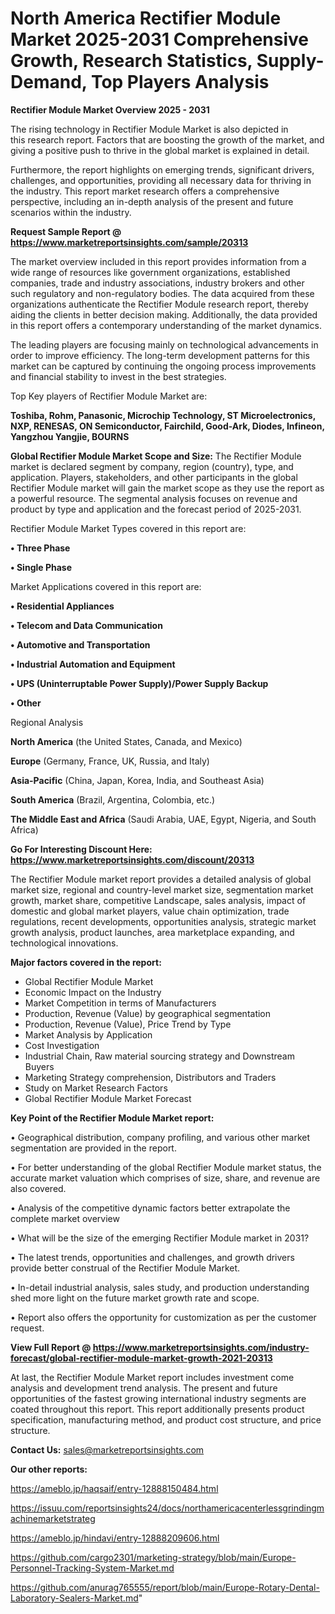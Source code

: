 # North America Rectifier Module Market 2025-2031 Comprehensive Growth, Research Statistics, Supply-Demand,  Top Players Analysis

<Strong> Rectifier Module Market Overview 2025 - 2031</strong>

The rising technology in Rectifier Module Market is also depicted in this research report. Factors that are boosting the growth of the market, and giving a positive push to thrive in the global market is explained in detail.

Furthermore, the report highlights on emerging trends, significant drivers, challenges, and opportunities, providing all necessary data for thriving in the industry. This report market research offers a comprehensive perspective, including an in-depth analysis of the present and future scenarios within the industry.

<strong>Request Sample Report @ <a href=https://www.marketreportsinsights.com/sample/20313>https://www.marketreportsinsights.com/sample/20313</a></strong>

The market overview included in this report provides information from a wide range of resources like government organizations, established companies, trade and industry associations, industry brokers and other such regulatory and non-regulatory bodies. The data acquired from these organizations authenticate the Rectifier Module research report, thereby aiding the clients in better decision making. Additionally, the data provided in this report offers a contemporary understanding of the market dynamics.

The leading players are focusing mainly on technological advancements in order to improve efficiency. The long-term development patterns for this market can be captured by continuing the ongoing process improvements and financial stability to invest in the best strategies.

Top Key players of Rectifier Module Market are:

<strong>Toshiba, Rohm, Panasonic, Microchip Technology, ST Microelectronics, NXP, RENESAS, ON Semiconductor, Fairchild, Good-Ark, Diodes, Infineon, Yangzhou Yangjie, BOURNS</strong>

<strong><b>Global Rectifier Module Market Scope and Size:</b></strong>
The Rectifier Module market is declared segment by company, region (country), type, and application. Players, stakeholders, and other participants in the global Rectifier Module market will gain the market scope as they use the report as a powerful resource. The segmental analysis focuses on revenue and product by type and application and the forecast period of 2025-2031.

Rectifier Module Market Types covered in this report are:

<strong>• Three Phase

• Single Phase</strong>

Market Applications covered in this report are:

<strong>• Residential Appliances

• Telecom and Data Communication

• Automotive and Transportation

• Industrial Automation and Equipment

• UPS (Uninterruptable Power Supply)/Power Supply Backup

• Other</strong> 

Regional Analysis

<strong>North America</strong> (the United States, Canada, and Mexico)

<strong>Europe</strong> (Germany, France, UK, Russia, and Italy)

<strong>Asia-Pacific</strong> (China, Japan, Korea, India, and Southeast Asia)

<strong>South America</strong> (Brazil, Argentina, Colombia, etc.)

<strong>The Middle East and Africa</strong> (Saudi Arabia, UAE, Egypt, Nigeria, and South Africa)

<strong>Go For Interesting Discount Here: <a href=https://www.marketreportsinsights.com/discount/20313>https://www.marketreportsinsights.com/discount/20313</a></strong>

The Rectifier Module market report provides a detailed analysis of global market size, regional and country-level market size, segmentation market growth, market share, competitive Landscape, sales analysis, impact of domestic and global market players, value chain optimization, trade regulations, recent developments, opportunities analysis, strategic market growth analysis, product launches, area marketplace expanding, and technological innovations.

<strong><b>Major factors covered in the report:</b></strong>
<ul>
  <li>Global Rectifier Module Market </li>
  <li>Economic Impact on the Industry</li>
  <li>Market Competition in terms of Manufacturers</li>
  <li>Production, Revenue (Value) by geographical segmentation</li>
  <li>Production, Revenue (Value), Price Trend by Type</li>
  <li>Market Analysis by Application</li>
  <li>Cost Investigation</li>
  <li>Industrial Chain, Raw material sourcing strategy and Downstream Buyers</li>
  <li>Marketing Strategy comprehension, Distributors and Traders</li>
  <li>Study on Market Research Factors</li>
  <li>Global Rectifier Module Market Forecast</li>
</ul>

<strong><b>Key Point of the Rectifier Module Market report:</b></strong>

• Geographical distribution, company profiling, and various other market segmentation are provided in the report.

• For better understanding of the global Rectifier Module market status, the accurate market valuation which comprises of size, share, and revenue are also covered.

• Analysis of the competitive dynamic factors better extrapolate the complete market overview

• What will be the size of the emerging Rectifier Module market in 2031?

• The latest trends, opportunities and challenges, and growth drivers provide better construal of the Rectifier Module Market.

• In-detail industrial analysis, sales study, and production understanding shed more light on the future market growth rate and scope.

• Report also offers the opportunity for customization as per the customer request.

<strong><b>View Full Report @ <a href=https://www.marketreportsinsights.com/industry-forecast/global-rectifier-module-market-growth-2021-20313>https://www.marketreportsinsights.com/industry-forecast/global-rectifier-module-market-growth-2021-20313</a></b></strong>


At last, the Rectifier Module Market report includes investment come analysis and development trend analysis. The present and future opportunities of the fastest growing international industry segments are coated throughout this report. This report additionally presents product specification, manufacturing method, and product cost structure, and price structure.

<strong>Contact Us:</strong>
sales@marketreportsinsights.com

<strong>Our other reports:</strong>

<a href=https://ameblo.jp/haqsaif/entry-12888150484.html>https://ameblo.jp/haqsaif/entry-12888150484.html</a>

<a href=https://issuu.com/reportsinsights24/docs/northamericacenterlessgrindingmachinemarketstrateg>https://issuu.com/reportsinsights24/docs/northamericacenterlessgrindingmachinemarketstrateg</a>

<a href=https://ameblo.jp/hindavi/entry-12888209606.html>https://ameblo.jp/hindavi/entry-12888209606.html</a>

<a href=https://github.com/cargo2301/marketing-strategy/blob/main/Europe-Personnel-Tracking-System-Market.md>https://github.com/cargo2301/marketing-strategy/blob/main/Europe-Personnel-Tracking-System-Market.md</a>

<a href=https://github.com/anurag765555/report/blob/main/Europe-Rotary-Dental-Laboratory-Sealers-Market.md>https://github.com/anurag765555/report/blob/main/Europe-Rotary-Dental-Laboratory-Sealers-Market.md</a>"
